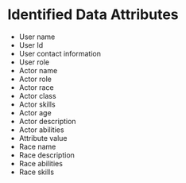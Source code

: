# Identified Data Attributes

* User name
* User Id
* User contact information
* User role
* Actor name
* Actor role
* Actor race
* Actor class
* Actor skills
* Actor age
* Actor description
* Actor abilities
* Attribute value
* Race name
* Race description
* Race abilities
* Race skills
